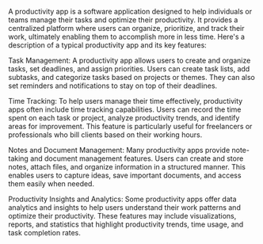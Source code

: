A productivity app is a software application designed to help individuals or teams manage their tasks and optimize their productivity. It provides a centralized platform where users can organize, prioritize, and track their work, ultimately enabling them to accomplish more in less time. Here's a description of a typical productivity app and its key features:

Task Management:
A productivity app allows users to create and organize tasks, set deadlines, and assign priorities. Users can create task lists, add subtasks, and categorize tasks based on projects or themes. They can also set reminders and notifications to stay on top of their deadlines.

Time Tracking:
To help users manage their time effectively, productivity apps often include time tracking capabilities. Users can record the time spent on each task or project, analyze productivity trends, and identify areas for improvement. This feature is particularly useful for freelancers or professionals who bill clients based on their working hours.

Notes and Document Management:
Many productivity apps provide note-taking and document management features. Users can create and store notes, attach files, and organize information in a structured manner. This enables users to capture ideas, save important documents, and access them easily when needed.

Productivity Insights and Analytics:
Some productivity apps offer data analytics and insights to help users understand their work patterns and optimize their productivity. These features may include visualizations, reports, and statistics that highlight productivity trends, time usage, and task completion rates.






